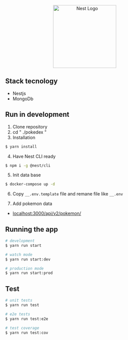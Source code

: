 <p align="center">
  <a href="http://nestjs.com/" target="blank"><img src="https://nestjs.com/img/logo-small.svg" width="200" alt="Nest Logo" /></a>
</p>

[circleci-image]: https://img.shields.io/circleci/build/github/nestjs/nest/master?token=abc123def456
[circleci-url]: https://circleci.com/gh/nestjs/nest

## Stack tecnology
* Nestjs
* MongoDb

## Run in development

1. Clone repository
2. cd " ./pokedex "
3. Installation

```bash
$ yarn install
```
4. Have Nest CLI ready

```bash
$ npm i -g @nest/cli
```
5. Init data base
```bash
$ docker-compose up -d
```
6. Copy ```__.env.template``` file and remane file like ```__.env``` 

7. Add pokemon data

- [ localhost:3000/api/v2/pokemon/](http://localhost:3000/api/v2/seed)


## Running the app

```bash
# development
$ yarn run start

# watch mode
$ yarn run start:dev

# production mode
$ yarn run start:prod
```

## Test

```bash
# unit tests
$ yarn run test

# e2e tests
$ yarn run test:e2e

# test coverage
$ yarn run test:cov
```

